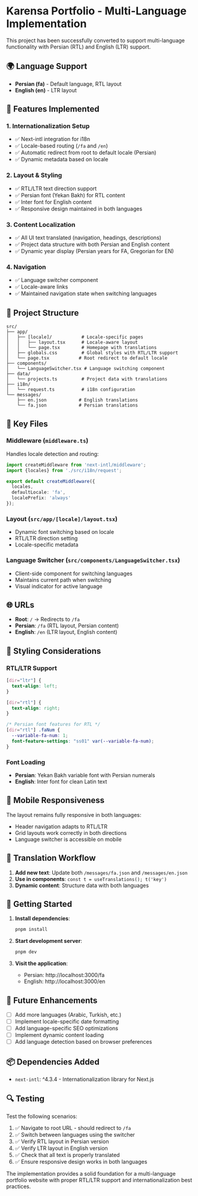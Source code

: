 # Karensa Portfolio - Multi-Language Implementation

This project has been successfully converted to support multi-language functionality with Persian (RTL) and English (LTR) support.

## 🌍 Language Support

- **Persian (fa)** - Default language, RTL layout
- **English (en)** - LTR layout

## 🚀 Features Implemented

### 1. Internationalization Setup
- ✅ Next-intl integration for i18n
- ✅ Locale-based routing (`/fa` and `/en`)
- ✅ Automatic redirect from root to default locale (Persian)
- ✅ Dynamic metadata based on locale

### 2. Layout & Styling
- ✅ RTL/LTR text direction support
- ✅ Persian font (Yekan Bakh) for RTL content
- ✅ Inter font for English content
- ✅ Responsive design maintained in both languages

### 3. Content Localization
- ✅ All UI text translated (navigation, headings, descriptions)
- ✅ Project data structure with both Persian and English content
- ✅ Dynamic year display (Persian years for FA, Gregorian for EN)

### 4. Navigation
- ✅ Language switcher component
- ✅ Locale-aware links
- ✅ Maintained navigation state when switching languages

## 📁 Project Structure

```
src/
├── app/
│   ├── [locale]/           # Locale-specific pages
│   │   ├── layout.tsx      # Locale-aware layout
│   │   └── page.tsx        # Homepage with translations
│   ├── globals.css         # Global styles with RTL/LTR support
│   └── page.tsx           # Root redirect to default locale
├── components/
│   └── LanguageSwitcher.tsx # Language switching component
├── data/
│   └── projects.ts         # Project data with translations
├── i18n/
│   └── request.ts          # i18n configuration
└── messages/
    ├── en.json            # English translations
    └── fa.json            # Persian translations
```

## 🔧 Key Files

### Middleware (`middleware.ts`)
Handles locale detection and routing:
```typescript
import createMiddleware from 'next-intl/middleware';
import {locales} from './src/i18n/request';

export default createMiddleware({
  locales,
  defaultLocale: 'fa',
  localePrefix: 'always'
});
```

### Layout (`src/app/[locale]/layout.tsx`)
- Dynamic font switching based on locale
- RTL/LTR direction setting
- Locale-specific metadata

### Language Switcher (`src/components/LanguageSwitcher.tsx`)
- Client-side component for switching languages
- Maintains current path when switching
- Visual indicator for active language

## 🌐 URLs

- **Root**: `/` → Redirects to `/fa`
- **Persian**: `/fa` (RTL layout, Persian content)
- **English**: `/en` (LTR layout, English content)

## 🎨 Styling Considerations

### RTL/LTR Support
```css
[dir="ltr"] {
  text-align: left;
}

[dir="rtl"] {
  text-align: right;
}

/* Persian font features for RTL */
[dir="rtl"] .faNum {
  --variable-fa-num: 1;
  font-feature-settings: "ss01" var(--variable-fa-num);
}
```

### Font Loading
- **Persian**: Yekan Bakh variable font with Persian numerals
- **English**: Inter font for clean Latin text

## 📱 Mobile Responsiveness

The layout remains fully responsive in both languages:
- Header navigation adapts to RTL/LTR
- Grid layouts work correctly in both directions
- Language switcher is accessible on mobile

## 🔄 Translation Workflow

1. **Add new text**: Update both `/messages/fa.json` and `/messages/en.json`
2. **Use in components**: `const t = useTranslations(); t('key')`
3. **Dynamic content**: Structure data with both languages

## 🚀 Getting Started

1. **Install dependencies**:
   ```bash
   pnpm install
   ```

2. **Start development server**:
   ```bash
   pnpm dev
   ```

3. **Visit the application**:
   - Persian: http://localhost:3000/fa
   - English: http://localhost:3000/en

## 🎯 Future Enhancements

- [ ] Add more languages (Arabic, Turkish, etc.)
- [ ] Implement locale-specific date formatting
- [ ] Add language-specific SEO optimizations
- [ ] Implement dynamic content loading
- [ ] Add language detection based on browser preferences

## 📦 Dependencies Added

- `next-intl`: ^4.3.4 - Internationalization library for Next.js

## 🔍 Testing

Test the following scenarios:
1. ✅ Navigate to root URL - should redirect to `/fa`
2. ✅ Switch between languages using the switcher
3. ✅ Verify RTL layout in Persian version
4. ✅ Verify LTR layout in English version
5. ✅ Check that all text is properly translated
6. ✅ Ensure responsive design works in both languages

The implementation provides a solid foundation for a multi-language portfolio website with proper RTL/LTR support and internationalization best practices.
